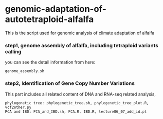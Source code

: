 # genomic-adaptation-of-autotetraploid-alfalfa

This is the script used for genomic analysis of climate adaptation of alfalfa

### step1, genome assembly of alfalfa, including tetraploid variants calling

you can see the detail information from here: 
```
genome_assembly.sh

```
### step2, Identification of Gene Copy Number Variations

This part includes all related content of DNA and RNA-seq related analysis,
```
phylogenetic tree: phylogenetic_tree.sh, phylogenetic_tree_plot.R, vcf2other.py
PCA and IBD: PCA_and_IBD.sh, PCA.R, IBD.R, lecture06_07_add_id.pl
